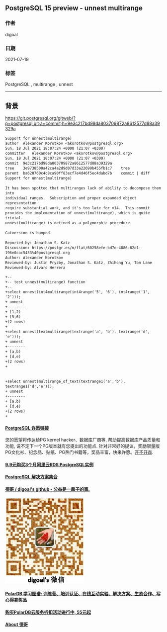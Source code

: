 ## PostgreSQL 15 preview - unnest multirange  
            
### 作者            
digoal            
            
### 日期            
2021-07-19           
            
### 标签            
PostgreSQL , multirange , unnest    
            
----            
            
## 背景   
  
https://git.postgresql.org/gitweb/?p=postgresql.git;a=commit;h=9e3c217bd98da803709872a8612577d88a39329a  
  
```  
Support for unnest(multirange)  
author	Alexander Korotkov <akorotkov@postgresql.org>	  
Sun, 18 Jul 2021 18:07:24 +0000 (21:07 +0300)  
committer	Alexander Korotkov <akorotkov@postgresql.org>	  
Sun, 18 Jul 2021 18:07:24 +0000 (21:07 +0300)  
commit	9e3c217bd98da803709872a8612577d88a39329a  
tree	3e9738500a42ca4a2d9d07d33a22699b455fb1c7	tree  
parent	ba620760c4c8ca90ff83ecf7e4d46f5ec4dabd7b	commit | diff  
Support for unnest(multirange)  
  
It has been spotted that multiranges lack of ability to decompose them into  
individual ranges.  Subscription and proper expanded object representation  
require substantial work, and it's too late for v14.  This commit  
provides the implementation of unnest(multirange), which is quite trivial.  
unnest(multirange) is defined as a polymorphic procedure.  
  
Catversion is bumped.  
  
Reported-by: Jonathan S. Katz  
Discussion: https://postgr.es/m/flat/60258efe-bd7e-4886-82e1-196e0cac5433%40postgresql.org  
Author: Alexander Korotkov  
Reviewed-by: Justin Pryzby, Jonathan S. Katz, Zhihong Yu, Tom Lane  
Reviewed-by: Alvaro Herrera  
```  
  
  
```  
+--  
+-- test unnest(multirange) function  
+--  
+select unnest(int4multirange(int4range('5', '6'), int4range('1', '2')));  
+ unnest   
+--------  
+ [1,2)  
+ [5,6)  
+(2 rows)  
+  
+select unnest(textmultirange(textrange('a', 'b'), textrange('d', 'e')));  
+ unnest   
+--------  
+ [a,b)  
+ [d,e)  
+(2 rows)  
+  
  
  
+select unnest(multirange_of_text(textrange1('a','b'), textrange1('d','e')));  
+ unnest   
+--------  
+ [a,b)  
+ [d,e)  
+(2 rows)  
+  
```  
  
  
#### [PostgreSQL 许愿链接](https://github.com/digoal/blog/issues/76 "269ac3d1c492e938c0191101c7238216")
您的愿望将传达给PG kernel hacker、数据库厂商等, 帮助提高数据库产品质量和功能, 说不定下一个PG版本就有您提出的功能点. 针对非常好的提议，奖励限量版PG文化衫、纪念品、贴纸、PG热门书籍等，奖品丰富，快来许愿。[开不开森](https://github.com/digoal/blog/issues/76 "269ac3d1c492e938c0191101c7238216").  
  
  
#### [9.9元购买3个月阿里云RDS PostgreSQL实例](https://www.aliyun.com/database/postgresqlactivity "57258f76c37864c6e6d23383d05714ea")
  
  
#### [PostgreSQL 解决方案集合](https://yq.aliyun.com/topic/118 "40cff096e9ed7122c512b35d8561d9c8")
  
  
#### [德哥 / digoal's github - 公益是一辈子的事.](https://github.com/digoal/blog/blob/master/README.md "22709685feb7cab07d30f30387f0a9ae")
  
  
![digoal's wechat](../pic/digoal_weixin.jpg "f7ad92eeba24523fd47a6e1a0e691b59")
  
  
#### [PolarDB 学习图谱: 训练营、培训认证、在线互动实验、解决方案、生态合作、写心得拿奖品](https://www.aliyun.com/database/openpolardb/activity "8642f60e04ed0c814bf9cb9677976bd4")
  
  
#### [购买PolarDB云服务折扣活动进行中, 55元起](https://www.aliyun.com/activity/new/polardb-yunparter?userCode=bsb3t4al "e0495c413bedacabb75ff1e880be465a")
  
  
#### [About 德哥](https://github.com/digoal/blog/blob/master/me/readme.md "a37735981e7704886ffd590565582dd0")
  
